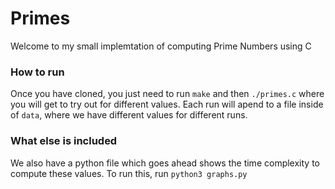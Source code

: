 # Primes

Welcome to my small implemtation of computing Prime Numbers using C

### How to run

Once you have cloned, you just need to run `make` and then `./primes.c` where you will get to try out for different values. Each run will apend to a file inside of `data`, where we have different values for different runs. 

### What else is included

We also have a python file which goes ahead shows the time complexity to compute these values. To run this, run `python3 graphs.py`